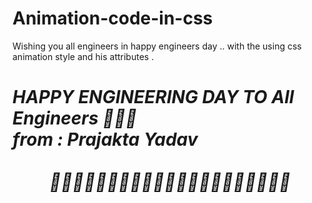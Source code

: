 # Animation-code-in-css
Wishing  you  all  engineers in happy engineers day .. with  the using css animation  style and  his attributes . 

<!doctype html>
<html>
 <head>
<style >
@keyframes box{
  0%{
    width: 300px;
    height: 500px;
    left: 0px;
     }
  30%{
       width: 300px;
       height: 400px;
       background-color: red;
       
     }
     
  40%{
    width: 800px;
    height: 300px;
    background-color: green;  
    
  }
  50%{
       height: 400px;
       width: 600px;
       background-color: orange;
     
              
     }
  
  60%{
       height: 400px;
       width: 600px;
       background-color: pink;
       left : 100px; 
              
     }
     
     70%{
       height: 400px;
       width: 700px;
       background-color: aqua;
    ; 
              
     }
     
   80%{
     
     height: 800px;
     width: 2000px;
     background-color: aquamarine;
      }
   
     
   90%{
     
     height: 600px; 
     width: 1500px; 
     background-color : yellow;
       }
  100%{
       width: 1000px;
       height: 400px;
       background-color: black;
       
     }
}

div{
  height: 300px;
  width: 300px;
  position: Absolute;  
  background-color: blue;
  animation-name: box;
  animation-duration: 2s;
  animation-delay: 2s;
  animation-timing-function : infinite;
  animation-iteration-count: 20;
  animation-direction : alternate-reverse;  
}

</style >
</head>
 <body> 
  <div> 
   <h1><i>HAPPY ENGINEERING DAY TO All Engineers 🥳🥳🥳<br> from : Prajakta Yadav <br> <br> </i> 
    <center> 
     <i>🎈🎈🎈🎈🎈🎈🎈🎊🎊🎊🎊🎊🎊🎊🎈🎈🎈🎈🎈🎈🎈</i> 
    </center></h1> 
  </div> 
 </body>
</html>
